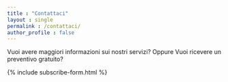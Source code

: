 ```yaml
---
title : "Contattaci"
layout : single
permalink : /contattaci/
author_profile : false
---
```


Vuoi avere maggiori informazioni sui nostri servizi? 
Oppure Vuoi ricevere un preventivo gratuito? 

{% include subscribe-form.html %}

